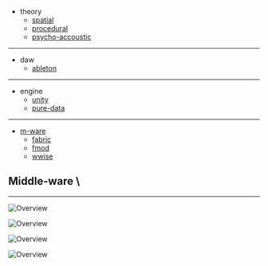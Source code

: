 * theory
	* [spatial](./theory/spatial)
	* [procedural](./theory/procedural)
	* [psycho-accoustic](./theory/psycho)

---

* daw
	* [ableton](./daw/ableton)

---

* engine
	* [unity](./engine/unity)
	* [pure-data](./engine/pd)

---

* [m-ware](#m-ware)
	* [fabric](./m-ware/fabric)
	* [fmod](./m-ware/fmod)
	* [wwise](./m-ware/wwise)

## Middle-ware <a name="m-ware"></a>\

---

![Overview](_asset/img/8.png)

![Overview](_asset/img/9.png)

![Overview](_asset/img/10.png)

![Overview](_asset/img/11.png)